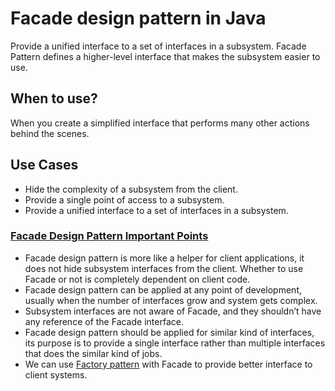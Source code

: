 # Facade design pattern in Java

Provide a unified interface to a set of interfaces in a subsystem. Facade Pattern defines a higher-level interface that makes the subsystem easier to use.

## When to use?

When you create a simplified interface that performs many other actions behind the scenes.

## Use Cases

* Hide the complexity of a subsystem from the client.
* Provide a single point of access to a subsystem.
* Provide a unified interface to a set of interfaces in a subsystem.

### [Facade Design Pattern Important Points](https://www.digitalocean.com/community/tutorials/facade-design-pattern-in-java#facade-design-pattern-important-points)[](https://www.digitalocean.com/community/tutorials/facade-design-pattern-in-java#facade-design-pattern-important-points)

- Facade design pattern is more like a helper for client applications, it does not hide subsystem interfaces from the client. Whether to use Facade or not is completely dependent on client code.
- Facade design pattern can be applied at any point of development, usually when the number of interfaces grow and system gets complex.
- Subsystem interfaces are not aware of Facade, and they shouldn’t have any reference of the Facade interface.
- Facade design pattern should be applied for similar kind of interfaces, its purpose is to provide a single interface rather than multiple interfaces that does the similar kind of jobs.
- We can use [Factory pattern](https://www.digitalocean.com/community/tutorials/factory-design-pattern-in-java "Factory Design Pattern in Java") with Facade to provide better interface to client systems.